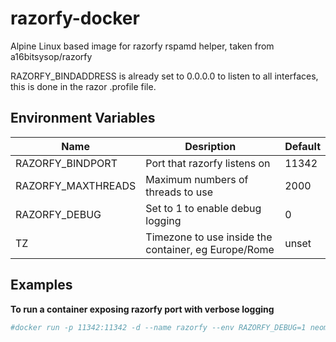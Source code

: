 # razorfy-docker
Alpine Linux based image for razorfy rspamd helper, taken from a16bitsysop/razorfy

RAZORFY_BINDADDRESS is already set to 0.0.0.0 to listen to all interfaces, this is done in the razor .profile file.

## Environment Variables
| Name                | Desription                                             | Default   |
| ------------------- | ------------------------------------------------------ | --------- |
| RAZORFY_BINDPORT    | Port that razorfy listens on                           | 11342     |
| RAZORFY_MAXTHREADS  | Maximum numbers of threads to use                      | 2000      |
| RAZORFY_DEBUG       | Set to 1 to enable debug logging                       | 0         |
| TZ                  | Timezone to use inside the container, eg Europe/Rome   | unset     |

## Examples
**To run a container exposing razorfy port with verbose logging**
```bash
#docker run -p 11342:11342 -d --name razorfy --env RAZORFY_DEBUG=1 neomediatech/razorfy
```
